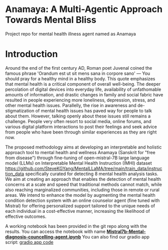 # Anamaya: A Multi-Agentic Approach Towards Mental Bliss
Project repo for mental health illness agent named as Anamaya

# Introduction
Around the end of the first century AD, Roman poet Juvenal coined the famous phrase 'Orandum est ut sit mens sana in corpore sano' — You should pray for a healthy mind in a healthy body. This quote emphasizes that mental health is a critical component of overall well-being. The deeper percolation of digital devices into everyday life, availability of unfathomable amounts of information, and drastic changes in family and social fabric have resulted in people experiencing more loneliness, depression, stress, and other mental health issues. Parallelly, the rise in awareness and de-stigmatization of mental health issues has paved way for people to talk about them. However, talking openly about these issues still remains a challenge. People very often resort to social media, online forums, and various digital platform interactions to post their feelings and seek advice from people who have been through similar experiences as they are right now.

The proposed methodology aims at developing an interpretable and holistic approach tool to mental health and wellness Anamaya (Sanskrit for "free from disease") through fine-tuning of open-mistral-7B large language model (LLMs) on Interpretable Mental Health Instruction (IMHI) dataset 
https://github.com/SteveKGYang/MentalLLaMA/tree/main/train_data/instruction_data  specifically curated for detecting 8 mental health analysis tasks. We aim at creating an approach that enables the detection of mental health concerns at a scale and speed that traditional methods cannot match, while also reaching marginalized communities, including those in remote or rural areas. We intend to enhance the model by augmenting the mental health condition detection system with an online counselor agent (fine tuned with Mistral) for offering personalized support tailored to the unique needs of each individual in a cost-effective manner, increasing the likelihood of effective outcomes.

A working notebook has been provided in the git repo along with the results. You can access the notebook with name <b><a href="./Mistral7b-Mental-diagnosis-councelling-agent.ipynb">Mistral7b-Mental-diagnosis-councelling-agent.ipynb</a></b>
You can also find our gradio app script: <a href="./gradio_app.py"> gradio app code </a>

